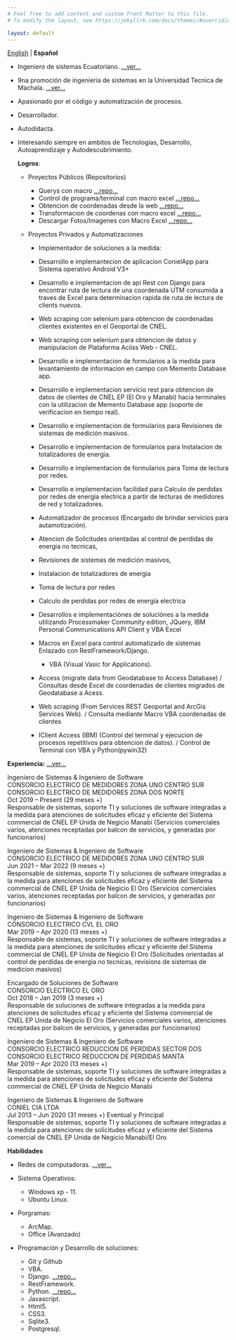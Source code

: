 ```yaml
---
# Feel free to add content and custom Front Matter to this file.
# To modify the layout, see https://jekyllrb.com/docs/themes/#overriding-theme-defaults

layout: default
---
```



  [English](/index "English version")  |  **Español**  



* Ingeniero de sistemas Ecuatoriano.  [...ver...](/res/titulo "Registro de Titulo de Ingeniero de sistemas")
* 9na promoción de ingenieria de sistemas en la Universidad Tecnica de Machala.  [...ver...](/res/registrotitulacion "Registro de Titulo de Ingeniero de sistemas")
* Apasionado por el código y automatización de procesos.
* Desarrollador.
* Autodidacta.
* Interesando siempre en ambitos de Tecnologias, Desarrollo, Autoaprendizaje y Autodescubrimiento.



  **Logros**:

   - Proyectos Públicos (Repositorios)

     - Querys con macro  [...repo...](https://github.com/JhonssonC/querywithODBCISeriesAccessVBA "Repositorio")
     - Control de programa/terminal con macro excel  [...repo...](https://github.com/JhonssonC/controlPCISeriesAfromExcel "Repositorio")
     - Obtencion de coordenadas desde la web  [...repo...](https://github.com/JhonssonC/coordsFromGeoportaltoExcel "Repositorio")
     - Transformacion de coordenas con macro excel  [...repo...](https://github.com/JhonssonC/transfCoordExcelUTMLtLn "Repositorio")
     - Descargar Fotos/Imagenes con Macro Excel  [...repo...](https://github.com/JhonssonC/downloadPhotosWithExcel "Repositorio")


   - Proyectos Privados y Automatizaciones

     - Implementador de soluciones a la medida:
      - Desarrollo e implemantecion de aplicacion ConielApp para Sistema operativo Android V3+ 
      - Desarrollo e implementacion de api Rest con Django para encontrar ruta de lectura de una coordenada UTM consumida a traves de Excel para determinacion rapida de ruta de lectura de clients nuevos.
      - Web scraping con selenium para obtencion de coordenadas clientes existentes en el Geoportal de CNEL.
      - Web scraping con selenium para obtencion de datos y manipulacion de Plataforma Aciiss Web - CNEL.
      - Desarrollo e implementacion de formularios a la medida para levantamiento de informacion en campo con Memento Database app. 
      - Desarrollo e implementacion servicio rest para obtencion de datos de clientes de CNEL EP (El Oro y Manabí) hacia terminales con la utilizacion de Memento Database app (soporte de verificacion en tiempo real).
      - Desarrollo e implementacion de formularios para Revisiones de sistemas de medición masivos. 
      - Desarrollo e implementacion de formularios para Instalacion de totalizadores de energia.
      - Desarrollo e implementacion de formularios para Toma de lectura por redes.
      - Desarrollo e implementacion facilidad para Calculo de perdidas por redes de energía electrica a partir de lecturas de medidores de red y totalizadores.


     - Automatizador de procesos (Encargado de brindar servicios para autamotización).

      - Atencion de Solicitudes orientadas al control de perdidas de energia no tecnicas, 
      - Revisiones de sistemas de medición masivos, 
      - Instalacion de totalizadores de energia
      - Toma de lectura por redes 
      - Calculo de perdidas por redes de energía electrica 
      - Desarrollos e implementaciónes de soluciónes a la medida utilizando Processmaker Community edition, JQuery, IBM Personal Communications API Client y VBA Excel

     - Macros en Excel para control automatizado de sistemas Enlazado con RestFramework/Django.
       - VBA (Visual Vasic for Applications).
     - Access (migrate data from Geodatabase to Access Database) / Consultas desde Excel de coordenadas de clientes migrados de Geodatabase a Acess.
     - Web scraping (From Services REST Geoportal and ArcGis Services Web). / Consulta mediante Macro VBA coordenadas de clientes
     - IClient Access (IBM) (Control del terminal y ejecucion de procesos repetitivos para obtencion de datos). / Control de Terminal con VBA y Python(pywin32)


**Experiencia:** [...ver...](/res/iess "Certificado de Seguridad Social")

  Ingeniero de Sistemas & Ingeniero de Software  
  CONSORCIO ELECTRICO DE MEDIDORES ZONA UNO CENTRO SUR  
  CONSORCIO ELECTRICO DE MEDIDORES ZONA DOS NORTE  
  Oct 2019 – Present (29 meses +)  
  Responsable de sistemas, soporte TI y soluciones de software integradas a la medida para atenciones de solicitudes eficaz y eficiente del Sistema commercial de CNEL EP Unida de Negicio Manabí (Servicios comerciales varios, atenciones receptadas por balcon de servicios, y generadas por funcionarios)

  Ingeniero de Sistemas & Ingeniero de Software  
  CONSORCIO ELECTRICO DE MEDIDORES ZONA UNO CENTRO SUR  
  Jun 2021 – Mar 2022 (9 meses +)  
  Responsable de sistemas, soporte TI y soluciones de software integradas a la medida para atenciones de solicitudes eficaz y eficiente del Sistema commercial de CNEL EP Unida de Negicio El Oro (Servicios comerciales varios, atenciones receptadas por balcon de servicios, y generadas por funcionarios)   

  Ingeniero de Sistemas & Ingeniero de Software  
  CONSORCIO ELECTRICO CVL EL ORO  
  Mar 2019 – Apr 2020 (13 meses +)  
  Responsable de sistemas, soporte TI y soluciones de software integradas a la medida para atenciones de solicitudes eficaz y eficiente del Sistema commercial de CNEL EP Unida de Negicio El Oro (Solicitudes orientadas al control de perdidas de energia no tecnicas, revisions de sistemas de medicion masivos)  

  Encargado de Soluciones de Software  
  CONSORCIO ELECTRICO EL ORO   
  Oct 2018 – Jan 2019 (3 meses +)  
  Responsable de soluciones de software integradas a la medida para atenciones de solicitudes eficaz y eficiente del Sistema commercial de CNEL EP Unida de Negicio El Oro (Servicios comerciales varios, atenciones receptadas por balcon de servicios, y generadas por funcionarios)    

  Ingeniero de Sistemas & Ingeniero de Software  
  CONSORCIO ELECTRICO REDUCCION DE PERDIDAS SECTOR DOS   
  CONSORCIO ELECTRICO REDUCCION DE PERDIDAS MANTA  
  Mar 2019 – Apr 2020 (13 meses +)  
  Responsable de sistemas, soporte TI y soluciones de software integradas a la medida para atenciones de solicitudes eficaz y eficiente del Sistema commercial de CNEL EP Unida de Negicio Manabi  

  Ingeniero de Sistemas & Ingeniero de Software  
  CONIEL CIA LTDA  
  Jul 2013 – Jun 2020 (31 meses +) Eventual y Principal  
  Responsable de sistemas, soporte TI y soluciones de software integradas a la medida para atenciones de solicitudes eficaz y eficiente del Sistema comercial de CNEL EP Unida de Negicio Manabi/El Oro  



**Habilidades**

 - Redes de computadoras.  [...ver...](/res/ccna1 "Certificado Cisco")
 
 - Sistema Operativos:
   - Windows xp - 11.
   - Ubuntu Linux.

 - Porgramas:
   - ArcMap.
   - Office (Avanzado)

 - Programación y Desarrollo de soluciones:
   - Git y Github
   - VBA.
   - Django.  [...repo...](https://github.com/JhonssonC/PracticasDjango "Practicas")
   - RestFramework.
   - Python.  [...repo...](https://github.com/JhonssonC/PythonUdemi2021_NotasEsp "Practicas")
   - Javascript.
   - Html5.
   - CSS3.
   - Sqlite3.
   - Postgresql.

